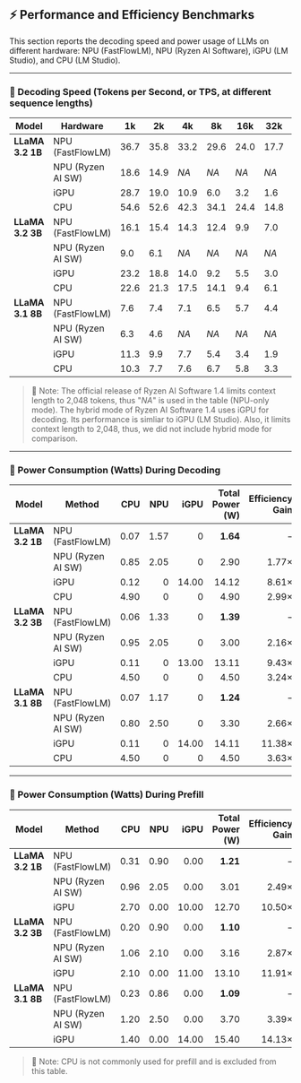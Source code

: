 ## ⚡ Performance and Efficiency Benchmarks

This section reports the decoding speed and power usage of LLMs on different hardware: NPU (FastFlowLM), NPU (Ryzen AI Software), iGPU (LM Studio), and CPU (LM Studio).

---

### 🚀 Decoding Speed (Tokens per Second, or TPS, at different sequence lengths)

| **Model**        | **Hardware**       | **1k** | **2k** | **4k** | **8k** | **16k** | **32k** | **64k** | **128k** |
|------------------|--------------------|--------|--------|--------|--------|---------|---------|---------|----------|
| **LLaMA 3.2 1B**  | NPU (FastFlowLM)    | 36.7   | 35.8   | 33.2   | 29.6   | 24.0    | 17.7    | 11.5    | 6.8      |
|                  | NPU (Ryzen AI SW)   | 18.6   | 14.9   | *NA*   | *NA*    | *NA*     | *NA*     | *NA*     | *NA*      |
|                  | iGPU                | 28.7   | 19.0   | 10.9   | 6.0    | 3.2     | 1.6     | 0.8     | 0.4      |
|                  | CPU                 | 54.6   | 52.6   | 42.3   | 34.1   | 24.4    | 14.8    | 8.4     | 4.5      |
| **LLaMA 3.2 3B**  | NPU (FastFlowLM)    | 16.1   | 15.4   | 14.3   | 12.4   | 9.9     | 7.0     | 4.4     | 2.6      |
|                  | NPU (Ryzen AI SW)   | 9.0   | 6.1   | *NA*   | *NA*    | *NA*     | *NA*     | *NA*     | *NA*      |
|                  | iGPU                | 23.2   | 18.8   | 14.0   | 9.2    | 5.5     | 3.0     | 1.6     | 0.8      |
|                  | CPU                 | 22.6   | 21.3   | 17.5   | 14.1   | 9.4     | 6.1     | 3.5     | 1.9      |
| **LLaMA 3.1 8B**  | NPU (FastFlowLM)    | 7.6    | 7.4    | 7.1    | 6.5    | 5.7     | 4.4     | 3.1     | 2.0      |
|                  | NPU (Ryzen AI SW)   | 6.3   | 4.6    | *NA*   | *NA*    | *NA*     | *NA*     | *NA*     | *NA*      |
|                  | iGPU                | 11.3   | 9.9    | 7.7    | 5.4    | 3.4     | 1.9     | 1.0     | 0.5      |
|                  | CPU                 | 10.3   | 7.7    | 7.6    | 6.7    | 5.8     | 3.3     | 2.0     | 1.1      |

> 🔎 Note: The official release of Ryzen AI Software 1.4 limits context length to 2,048 tokens, thus "*NA*" is used in the table (NPU-only mode). The hybrid mode of Ryzen AI Software 1.4 uses iGPU for decoding. Its performance is simliar to iGPU (LM Studio). Also, it limits context length to 2,048, thus, we did not include hybrid mode for comparison.

---

### 🔋 Power Consumption (Watts) During Decoding

| **Model**        | **Method**         | **CPU** | **NPU** | **iGPU** | **Total Power (W)** | **Efficiency Gain** |
|------------------|--------------------|--------:|--------:|--------:|---------------------:|----------------------:|
| **LLaMA 3.2 1B**  | NPU (FastFlowLM)   | 0.07    | 1.57    | 0       | **1.64**             | –                    |
|                  | NPU (Ryzen AI SW)  | 0.85    | 2.05    | 0       | 2.90                 | 1.77×                |
|                  | iGPU               | 0.12    | 0       | 14.00   | 14.12                | 8.61×                |
|                  | CPU                | 4.90    | 0       | 0       | 4.90                 | 2.99×                |
| **LLaMA 3.2 3B**  | NPU (FastFlowLM)   | 0.06    | 1.33    | 0       | **1.39**             | –                    |
|                  | NPU (Ryzen AI SW)  | 0.95    | 2.05    | 0       | 3.00                 | 2.16×                |
|                  | iGPU               | 0.11    | 0       | 13.00   | 13.11                | 9.43×                |
|                  | CPU                | 4.50    | 0       | 0       | 4.50                 | 3.24×                |
| **LLaMA 3.1 8B**  | NPU (FastFlowLM)   | 0.07    | 1.17    | 0       | **1.24**             | –                    |
|                  | NPU (Ryzen AI SW)  | 0.80    | 2.50    | 0       | 3.30                 | 2.66×                |
|                  | iGPU               | 0.11    | 0       | 14.00   | 14.11                | 11.38×               |
|                  | CPU                | 4.50    | 0       | 0       | 4.50                 | 3.63×                |

---

### 🔋 Power Consumption (Watts) During Prefill

| **Model**        | **Method**         | **CPU** | **NPU** | **iGPU** | **Total Power (W)** | **Efficiency Gain** |
|------------------|--------------------|--------:|--------:|--------:|---------------------:|----------------------:|
| **LLaMA 3.2 1B**  | NPU (FastFlowLM)   | 0.31    | 0.90    | 0.00    | **1.21**             | –                    |
|                  | NPU (Ryzen AI SW)  | 0.96    | 2.05    | 0.00    | 3.01                 | 2.49×                |
|                  | iGPU               | 2.70    | 0.00    | 10.00   | 12.70                | 10.50×               |
| **LLaMA 3.2 3B**  | NPU (FastFlowLM)   | 0.20    | 0.90    | 0.00    | **1.10**             | –                    |
|                  | NPU (Ryzen AI SW)  | 1.06    | 2.10    | 0.00    | 3.16                 | 2.87×                |
|                  | iGPU               | 2.10    | 0.00    | 11.00   | 13.10                | 11.91×               |
| **LLaMA 3.1 8B**  | NPU (FastFlowLM)   | 0.23    | 0.86    | 0.00    | **1.09**             | –                    |
|                  | NPU (Ryzen AI SW)  | 1.20    | 2.50    | 0.00    | 3.70                 | 3.39×                |
|                  | iGPU               | 1.40    | 0.00    | 14.00   | 15.40                | 14.13×               |

> 🔎 Note: CPU is not commonly used for prefill and is excluded from this table.
